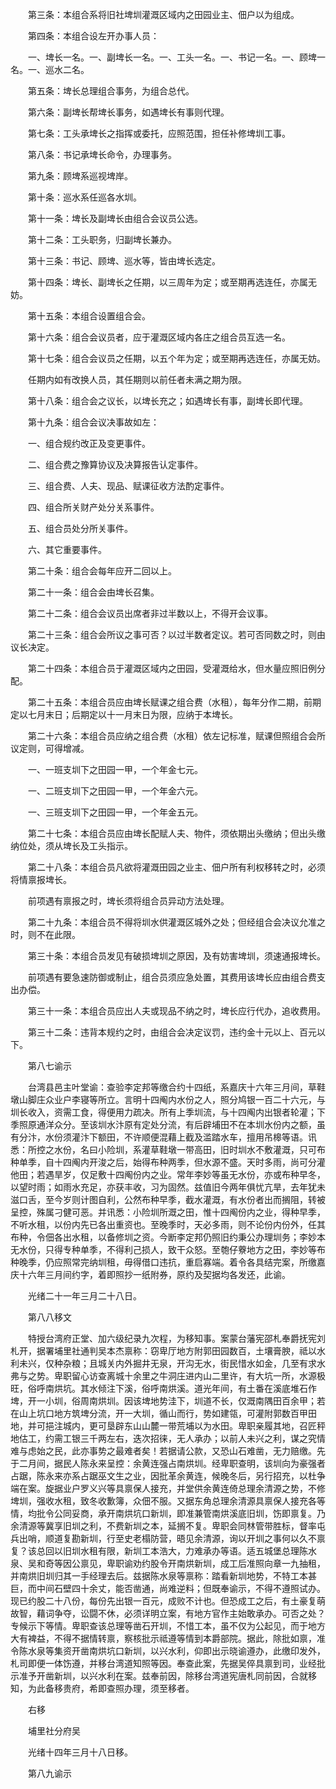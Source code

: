 <!-- { "loadSidebar": true } -->
　　第三条：本组合系将旧社埤圳灌溉区域内之田园业主、佃户以为组成。

　　第四条：本组合设左开办事人员：

　　一、埤长一名。一、副埤长一名。一、工头一名。一、书记一名。一、顾埤一名。一、巡水二名。

　　第五条：埤长总理组合事务，为组合总代。

　　第六条：副埤长帮埤长事务，如遇埤长有事则代理。

　　第七条：工头承埤长之指挥或委托，应照范围，担任补修埤圳工事。

　　第八条：书记承埤长命令，办理事务。

　　第九条：顾埤系巡视埤岸。

　　第十条：巡水系任巡各水圳。

　　第十一条：埤长及副埤长由组合会议员公选。

　　第十二条：工头职务，归副埤长兼办。

　　第十三条：书记、顾埤、巡水等，皆由埤长选定。

　　第十四条：埤长、副埤长之任期，以三周年为定；或至期再选连任，亦属无妨。

　　第十五条：本组合设置组合会。

　　第十六条：组合会议员者，应于灌溉区域内各庄之组合员互选一名。

　　第十七条：组合会议员之任期，以五个年为定；或至期再选连任，亦属无妨。

　　任期内如有改换人员，其任期则以前任者未满之期为限。

　　第十八条：组合会之议长，以埤长充之；如遇埤长有事，副埤长即代理。

　　第十九条：组合会议决事故如左：

　　一、组合规约改正及变更事件。

　　二、组合费之豫算协议及决算报告认定事件。

　　三、组合费、人夫、现品、赋课征收方法酌定事件。

　　四、组合所关财产处分关系事件。

　　五、组合员处分所关事件。

　　六、其它重要事件。

　　第二十条：组合会每年应开二回以上。

　　第二十一条：组合会由埤长召集。

　　第二十二条：组合会议员出席者非过半数以上，不得开会议事。

　　第二十三条：组合会所议之事可否？以过半数者定议。若可否同数之时，则由议长决定。

　　第二十四条：本组合员于灌溉区域内之田园，受灌溉给水，但水量应照旧例分配。

　　第二十五条：本组合员应由埤长赋课之组合费（水租），每年分作二期，前期定以七月末日；后期定以十一月末日为限，应纳于本埤长。

　　第二十六条：本组合员应纳之组合费（水租）依左记标准，赋课但照组合会所议定则，可得增减。

　　一、一班支圳下之田园一甲，一个年金七元。

　　一、二班支圳下之田园一甲，一个年金六元。

　　一、三班支圳下之田园一甲，一个年金五元。

　　第二十七条：本组合员应由埤长配赋人夫、物件，须依期出头缴纳；但出头缴纳位处，须从埤长及工头指示。

　　第二十八条：本组合员凡欲将灌溉田园之业主、佃户所有利权移转之时，必须将情禀报埤长。

　　前项遇有禀报之时，埤长须将组合员异动方法处理。

　　第二十九条：本组合员不得将圳水供灌溉区城外之处；但经组合会决议允准之时，则不在此限。

　　第三十条：本组合员发见有破损埤圳之原因，及有妨害埤圳，须速通报埤长。

　　前项遇有要急速防御或制止，组合员须应急处置，其费用该埤长应由组合费支出办偿。

　　第三十一条：本组合员应出人夫或现品不纳之时，埤长应行代办，追收费用。

　　第三十二条：违背本规约之时，由组合会决定议罚，违约金十元以上、百元以下。

　　第八七谕示

　　台湾县邑主叶堂谕：查验李定邦等缴合约十四纸，系嘉庆十六年三月间，草鞋墩山脚庄众业户李寝等所立。言明十四阄内水份之人，照分鸠银一百二十六元，与圳长收入，资需工食，得便用力疏决。所有上季圳流，与十四阄内出银者轮灌；下季照原通洋众分。至该圳水汴原有定处分流，有后辟埔田不在本圳水份内之额，虽有分汴，水份须灌汴下额田，不许顺便混藉上截及滥踏水车，擅用吊槔等语。讯悉：所控之水份，名曰小险圳，系灌草鞋墩一带高田，旧时圳水不敷灌溉，只可布种单季，自十四阄内开浚之后，始得布种两季，但水源不盛。天时多雨，尚可分灌他田；若遇旱岁，仅足敷十四阄份内之业。常年李妙等虽无水份，亦或布种早冬，以望时雨；如雨水充足，亦获丰收，习为固然。兹值旧今两年俱忧亢旱，去年犹未滋口舌，至今岁则计图自利，公然布种早季，截水灌溉，有水份者出而搁阻，转被呈控，殊属刁健可恶。并讯悉：小险圳所溉之田，惟十四阄份内之业，得种早季，不听水租，以份内先已各出重资也。至晚季时，天必多雨，则不论份内份外，任其布种，令佃各出水租，以备修圳之资。今断李定邦仍照旧约秉公办理圳务；李妙本无水份，只得专种单季，不得利己损人，致干众怒。至匏仔藔地方之田，李妙等布种晚季，仍应照常完纳圳租，毋得借口违抗，重启寡端。着令各具结完案，所缴嘉庆十六年三月间约字，着即照抄一纸附券，原约及契据均各发还，此谕。

　　光绪二十一年三月二十八日。

　　第八八移文

　　特授台湾府正堂、加六级纪录九次程，为移知事。案蒙台藩宪邵札奉爵抚宪刘札开，据署埔里社通判吴本杰禀称：窃卑厅地方附郭田园数百，土壤膏腴，祗以水利未兴，仅种杂粮；且城关内外掘井无泉，开沟无水，街民惜水如金，几至有求水弗与之势。卑职留心访查离城十余里之牛洞庄进内山二里许，有大坑一所，水源极旺，俗呼南烘坑。其水倾注下溪，俗呼南烘溪。道光年间，有土番在溪底堆石作埤，开一小圳，俗周南烘圳。因该埤地势洼下，圳道不长，仅溉南隅田百余甲；若在山上坑口地方筑埤分流，开一大圳，循山而行，势如建瓴，可灌附郭数百甲田地，并可挹注城内，更可垦辟东山山麓一带荒埔以为水田。卑职亲履其地，召匠秤地估工，约需工银三千两左右，迭次招徕，无人承办；以前人未兴之利，谋之究情难与虑始之民，此亦事势之最难者矣！若据请公款，又恐山石难凿，无力赔缴。先于二月间，据民人陈永来呈控：余黄连强占南烘圳。经卑职查明，该圳向为豪强者占踞，陈永来亦系占踞巫文生之业，因批革余黄连，候晚冬后，另行招充，以杜争端在案。旋据业户罗义兴等具禀保人接充，并堂供余黄连倚总理余清源之势，不修埤圳，强收水租，致冬收歉簿，众佃不服。又据东角总理余清源具禀保人接充各等情，均批令公同妥商，承开南烘坑口新圳，即准兼管南烘溪底旧圳，饬即禀复。乃余清源等冀享旧圳之利，不费新圳之本，延搁不复。卑职会同林管带胜标，督率屯兵出哨，顺道复勘新圳，行至史老榻防营，晤见余清源，询以开圳之事何以久不禀复？该总回以旧圳水租有限，新圳工本浩大，力难承办等语。适五城堡总理陈水泉、吴和奇等因公禀见，卑职谕劝约股令开南烘新圳，成工后准照向章一九抽租，并南烘旧圳归其一手经理去后。兹据陈水泉等禀称：踏看新圳地势，不特工本甚巨，而中间石壁四十余丈，能否凿通，尚难逆料；但既奉谕示，不得不遵照试办。现已约股二十八份，每份先出银一百元，成败不计也。但恐成工之后，有土豪复萌故智，藉词争夺，讼闘不休，必须详明立案，有地方官作主始敢承办。可否之处？专候示下等情。卑职查该总理等凿石开圳，不惜工本，虽不仅为公起见，而于地方大有裨益，不得不据情转禀，察核批示祗遵等情到本爵部院。据此，除批如禀，准令陈水泉等集资开凿南烘坑口新圳，以兴水利，仰即出示晓谕遵办，此缴印发外，札司即便一体饬遵，并移台湾道知照等因。奉查此案，先据吴倅具禀到司，业经批示准予开凿新圳，以兴水利在案。兹奉前因，除移台湾道宪唐札同前因，合就移知，为此备移贵府，希即查照办理，须至移者。

　　右移

　　埔里社分府吴

　　光绪十四年三月十八日移。

　　第八九谕示

